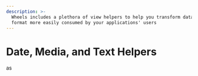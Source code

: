 ```yaml
---
description: >-
  Wheels includes a plethora of view helpers to help you transform data into a
  format more easily consumed by your applications' users
---
```


# Date, Media, and Text Helpers

as
